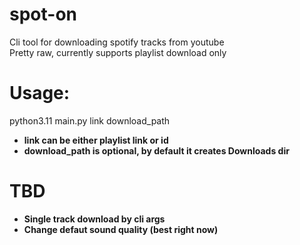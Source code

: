 # spot-on
Cli tool for downloading spotify tracks from youtube<br>
Pretty raw, currently supports playlist download only

# Usage:
python3.11 main.py link download_path<b>
<ul>
  <li>link can be either playlist link or id</li>
  <li>download_path is optional, by default it creates Downloads dir</li>
</ul>

# TBD
<ul>
  <li>Single track download by cli args</li>
  <li>Change defaut sound quality (best right now)</li>
</ul>
